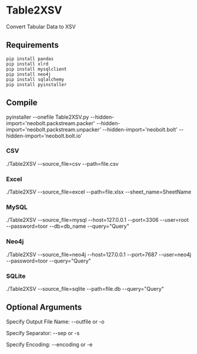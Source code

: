 # Table2XSV
Convert Tabular Data to XSV

## Requirements
    pip install pandas
    pip install xlrd
    pip install mysqlclient
    pip install neo4j
    pip install sqlalchemy
    pip install pyinstaller

## Compile
pyinstaller --onefile Table2XSV.py --hidden-import='neobolt.packstream.packer' --hidden-import='neobolt.packstream.unpacker' --hidden-import='neobolt.bolt' --hidden-import='neobolt.bolt.io'

### CSV
./Table2XSV --source_file=csv --path=file.csv
### Excel
./Table2XSV --source_file=excel --path=file.xlsx --sheet_name=SheetName
### MySQL
./Table2XSV --source_file=mysql --host=127.0.0.1 --port=3306 --user=root --password=toor --db=db_name --query="Query"
### Neo4j
./Table2XSV --source_file=neo4j --host=127.0.0.1 --port=7687 --user=neo4j --password=toor --query="Query"
### SQLite
./Table2XSV --source_file=sqlite --path=file.db --query="Query"

## Optional Arguments
Specify Output File Name: --outfile or -o

Specify Separator: --sep or -s

Specify Encoding: --encoding or -e